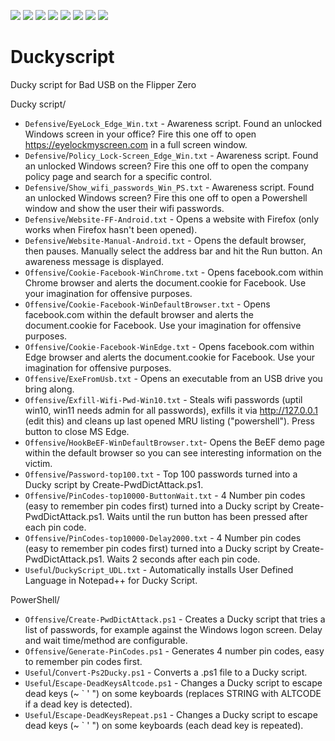 ![](https://img.shields.io/github/license/Zarcolio/Duckyscript) ![](https://badges.pufler.dev/visits/Zarcolio/Duckyscript) ![](https://img.shields.io/github/stars/Zarcolio/Duckyscript) ![](https://img.shields.io/github/forks/Zarcolio/Duckyscript) ![](https://img.shields.io/github/issues/Zarcolio/Duckyscript) ![](https://img.shields.io/github/issues-closed-raw/Zarcolio/Duckyscript)  ![](https://img.shields.io/github/issues-pr/Zarcolio/Duckyscript) ![](https://img.shields.io/github/issues-pr-closed-raw/Zarcolio/Duckyscript)

# Duckyscript
Ducky script for Bad USB on the Flipper Zero

Ducky script/

* `Defensive`/`EyeLock_Edge_Win.txt` - Awareness script. Found an unlocked Windows screen in your office? Fire this one off to open https://eyelockmyscreen.com in a full screen window.
* `Defensive`/`Policy_Lock-Screen_Edge_Win.txt` - Awareness script. Found an unlocked Windows screen? Fire this one off to open the company policy page and search for a specific control.
* `Defensive`/`Show_wifi_passwords_Win_PS.txt` - Awareness script. Found an unlocked Windows screen? Fire this one off to open a Powershell window and show the user their wifi passwords.
* `Defensive`/`Website-FF-Android.txt` - Opens a website with Firefox (only works when Firefox hasn't been opened).
* `Defensive`/`Website-Manual-Android.txt` - Opens the default browser, then pauses. Manually select the address bar and hit the Run button. An awareness message is displayed. 
* `Offensive`/`Cookie-Facebook-WinChrome.txt` - Opens facebook.com within Chrome browser and alerts the document.cookie for Facebook. Use your imagination for offensive purposes.
* `Offensive`/`Cookie-Facebook-WinDefaultBrowser.txt` - Opens facebook.com within the default browser and alerts the document.cookie for Facebook. Use your imagination for offensive purposes.
* `Offensive`/`Cookie-Facebook-WinEdge.txt` - Opens facebook.com within Edge browser and alerts the document.cookie for Facebook. Use your imagination for offensive purposes.
* `Offensive`/`ExeFromUsb.txt` - Opens an executable from an USB drive you bring along.
* `Offensive`/`Exfill-Wifi-Pwd-Win10.txt` - Steals wifi passwords (uptil win10, win11 needs admin for all passwords), exfills it via http://127.0.0.1 (edit this) and cleans up last opened MRU listing ("powershell"). Press button to close MS Edge.
* `Offensive`/`HookBeEF-WinDefaultBrowser.txt`- Opens the BeEF demo page within the default browser so you can see interesting information on the victim.
* `Offensive`/`Password-top100.txt` - Top 100 passwords turned into a Ducky script by Create-PwdDictAttack.ps1.
* `Offensive`/`PinCodes-top10000-ButtonWait.txt` - 4 Number pin codes (easy to remember pin codes first) turned into a Ducky script by Create-PwdDictAttack.ps1. Waits until the run button has been pressed after each pin code.
* `Offensive`/`PinCodes-top10000-Delay2000.txt` - 4 Number pin codes (easy to remember pin codes first) turned into a Ducky script by Create-PwdDictAttack.ps1. Waits 2 seconds after each pin code.
* `Useful`/`DuckyScript_UDL.txt` - Automatically installs User Defined Language in Notepad++ for Ducky Script.

PowerShell/
* `Offensive`/`Create-PwdDictAttack.ps1` - Creates a Ducky script that tries a list of passwords, for example against the Windows logon screen. Delay and wait time/method are configurable.
* `Offensive`/`Generate-PinCodes.ps1` - Generates 4 number pin codes, easy to remember pin codes first.
* `Useful`/`Convert-Ps2Ducky.ps1` - Converts a .ps1 file to a Ducky script.
* `Useful`/`Escape-DeadKeysAltcode.ps1` - Changes a Ducky script to escape dead keys (~ ` ' ") on some keyboards (replaces STRING with ALTCODE if a dead key is detected).
* `Useful`/`Escape-DeadKeysRepeat.ps1` - Changes a Ducky script to escape dead keys (~ ` ' ") on some keyboards (each dead key is repeated).
